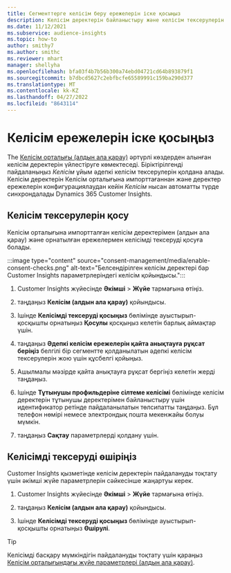 ```yaml
---
title: Сегменттерге келісім беру ережелерін іске қосыңыз
description: Келісім деректерін байланыстыру және келісім тексерулерін іске қосу үшін мына қадамдарды орындаңыз Dynamics 365 Customer Insights. Әкімші келісімді тексеруді де өшіре алады.
ms.date: 11/12/2021
ms.subservice: audience-insights
ms.topic: how-to
author: smithy7
ms.author: smithc
ms.reviewer: mhart
manager: shellyha
ms.openlocfilehash: bfa03f4b7b56b300a74ebd04721cd64b893879f1
ms.sourcegitcommit: b7dbcd5627c2ebfbcfe65589991c159ba290d377
ms.translationtype: MT
ms.contentlocale: kk-KZ
ms.lasthandoff: 04/27/2022
ms.locfileid: "8643114"
---
```

# <a name="activate-consent-rules"></a>Келісім ережелерін іске қосыңыз

The [Келісім орталығы (алдын ала қарау)](consent-management/overview.md) әртүрлі көздерден алынған келісім деректерін үйлестіруге көмектеседі. Біріктірілгенді пайдаланыңыз *Келісім* ұйым әдепкі келісім тексерулерін қолдана алады. Келісім деректерін Келісім орталығына импорттағаннан және деректер ережелерін конфигурациялаудан кейін *Келісім* нысан автоматты түрде синхрондалады Dynamics 365 Customer Insights.

## <a name="enable-consent-checks"></a>Келісім тексерулерін қосу

Келісім орталығына импортталған келісім деректерімен (алдын ала қарау) және орнатылған ережелермен келісімді тексеруді қосуға болады. 

:::image type="content" source="consent-management/media/enable-consent-checks.png" alt-text="Белсендірілген келісім деректері бар Customer Insights параметрлеріндегі келісім қойындысы.":::

1. Customer Insights жүйесінде **Әкімші** > **Жүйе** тармағына өтіңіз.

1. таңдаңыз **Келісім (алдын ала қарау)** қойындысы.

1. Ішінде **Келісімді тексеруді қосыңыз** бөлімінде ауыстырып-қосқышты орнатыңыз **Қосулы** қосқыңыз келетін барлық аймақтар үшін.

1. таңдаңыз **Әдепкі келісім ережелерін қайта анықтауға рұқсат беріңіз** белгілі бір сегментте қолданылатын әдепкі келісім тексерулерін жою үшін құсбелгі қойыңыз. 

1. Ашылмалы мәзірде қайта анықтауға рұқсат бергіңіз келетін жерді таңдаңыз.     

1. Ішінде **Тұтынушы профильдеріне сілтеме келісімі** бөлімінде келісім деректерін тұтынушы деректерімен байланыстыру үшін идентификатор ретінде пайдаланылатын төлсипатты таңдаңыз. Бұл телефон нөмірі немесе электрондық пошта мекенжайы болуы мүмкін. 

1. таңдаңыз **Сақтау** параметрлерді қолдану үшін.

## <a name="disable-consent-checks"></a>Келісімді тексеруді өшіріңіз

Customer Insights қызметінде келісім деректерін пайдалануды тоқтату үшін әкімші жүйе параметрлерін сәйкесінше жаңартуы керек.

1. Customer Insights жүйесінде **Әкімші** > **Жүйе** тармағына өтіңіз.

1. таңдаңыз **Келісім (алдын ала қарау)** қойындысы.

1. Ішінде **Келісімді тексеруді қосыңыз** бөлімінде ауыстырып-қосқышты орнатыңыз **Өшірулі**.

> [!TIP]
> Келісімді басқару мүмкіндігін пайдалануды тоқтату үшін қараңыз [Келісім орталығындағы жүйе параметрлері (алдын ала қарау)](consent-management/system-settings.md).
